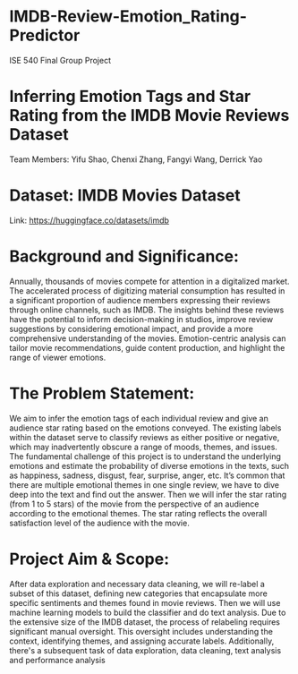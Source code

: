 # IMDB-Review-Emotion_Rating-Predictor
ISE 540 Final Group Project 

# Inferring Emotion Tags and Star Rating from the IMDB Movie Reviews Dataset
Team Members: Yifu Shao, Chenxi Zhang, Fangyi Wang, Derrick Yao

# Dataset: IMDB Movies Dataset
Link: https://huggingface.co/datasets/imdb

# Background and Significance:
Annually, thousands of movies compete for attention in a digitalized market. The accelerated process of digitizing material consumption has resulted in a significant proportion of audience members expressing their reviews through online channels, such as IMDB. The insights behind these reviews have the potential to inform decision-making in studios, improve review suggestions by considering emotional impact, and provide a more comprehensive understanding of the movies. Emotion-centric analysis can tailor movie recommendations, guide content production, and highlight the range of viewer emotions.

# The Problem Statement:
We aim to infer the emotion tags of each individual review and give an audience star rating based on the emotions conveyed. The existing labels within the dataset serve to classify reviews as either positive or negative, which may inadvertently obscure a range of moods, themes, and issues. The fundamental challenge of this project is to understand the underlying emotions and estimate the probability of diverse emotions in the texts, such as happiness, sadness, disgust, fear, surprise, anger, etc. It’s common that there are multiple emotional themes in one single review, we have to dive deep into the text and find out the answer. Then we will infer the star rating (from 1 to 5 stars) of the movie from the perspective of an audience according to the emotional themes. The star rating reflects the overall satisfaction level of the audience with the movie.

# Project Aim & Scope:
After data exploration and necessary data cleaning, we will re-label a subset of this dataset, defining new categories that encapsulate more specific sentiments 
and themes found in movie reviews. Then we will use machine learning models to build the classifier and do text analysis. Due to the extensive size of the IMDB dataset, the process of relabeling requires significant manual oversight. This oversight includes understanding the context, identifying themes, and 
assigning accurate labels. Additionally, there's a subsequent task of data exploration, data cleaning, text analysis and performance analysis
